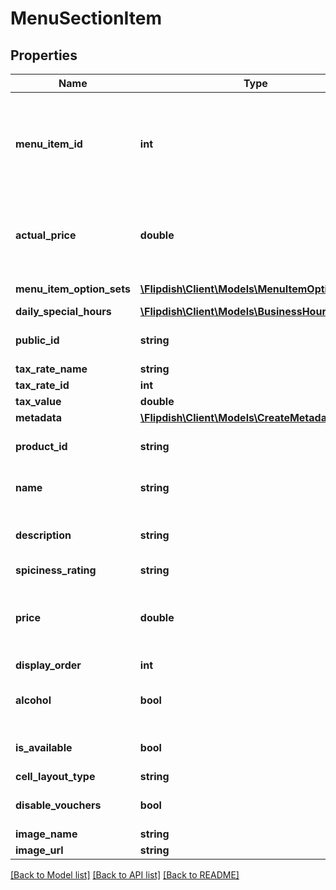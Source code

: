 # MenuSectionItem

## Properties
Name | Type | Description | Notes
------------ | ------------- | ------------- | -------------
**menu_item_id** | **int** | Menu item identifier. This ID may change at any time. Use &#x60;PublicId&#x60; if you need a permanent reference to the item. | [optional] 
**actual_price** | **double** | Actual price - the minimum price possible when all required option set items prices are included. | [optional] 
**menu_item_option_sets** | [**\Flipdish\\Client\Models\MenuItemOptionSet[]**](MenuItemOptionSet.md) | Menu item option sets | [optional] 
**daily_special_hours** | [**\Flipdish\\Client\Models\BusinessHoursPeriod[]**](BusinessHoursPeriod.md) | Daily special hours | [optional] 
**public_id** | **string** | Permanent reference to the item. | [optional] 
**tax_rate_name** | **string** | Tax rate name | [optional] 
**tax_rate_id** | **int** |  | [optional] 
**tax_value** | **double** |  | [optional] 
**metadata** | [**\Flipdish\\Client\Models\CreateMetadata[]**](CreateMetadata.md) | List of metadata | [optional] 
**product_id** | **string** | Product Id when the Item is associated to a Product | [optional] 
**name** | **string** | Menu item name (like \&quot;Korma\&quot;) | [optional] 
**description** | **string** | Description (like \&quot;A lovely dish from the east\&quot;) | [optional] 
**spiciness_rating** | **string** | Spiciness rating | [optional] 
**price** | **double** | Price - this is only used when there is no master option set and should be set to 0 if a master option set exists. | [optional] 
**display_order** | **int** | Display order | [optional] 
**alcohol** | **bool** | To be set true if the item or an option of the item contains an alcoholic drink. | [optional] 
**is_available** | **bool** | True if we accept orders for this item still | [optional] 
**cell_layout_type** | **string** | Small | Medium | Large  Affects the layout of the menu. | [optional] 
**disable_vouchers** | **bool** | If true, then vouchers won&#39;t be applied for this item | [optional] 
**image_name** | **string** | Image url | [optional] 
**image_url** | **string** | Image url | [optional] 

[[Back to Model list]](../README.md#documentation-for-models) [[Back to API list]](../README.md#documentation-for-api-endpoints) [[Back to README]](../README.md)


